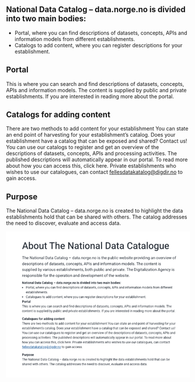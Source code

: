 ## National Data Catalog – data.norge.no is divided into two main bodies:

- Portal, where you can find descriptions of datasets, concepts, APIs and information models from different establishments.
- Catalogs to add content, where you can register descriptions for your establishment.

## Portal

This is where you can search and find descriptions of datasets, concepts, APIs and information models. The content is supplied by public and private establishments. If you are interested in reading more about the portal.

## Catalogs for adding content

There are two methods to add content for your establishment
You can state an end point of harvesting for your establishment’s catalog. Does your establishment have a catalog that can be exposed and shared? Contact us!
You can use our catalogs to register and get an overview of the descriptions of datasets, concepts, APIs and processing activities. The published descriptions will automatically appear in our portal. To read more about how you can access this, click here. Private establishments who wishes to use our catalogues, can contact fellesdatakatalog@digdir.no to gain access.

## Purpose

The National Data Catalog – data.norge.no is created to highlight the data establishments hold that can be shared with others. The catalog addresses the need to discover, evaluate and access data.

![alt text](image-3.png)
